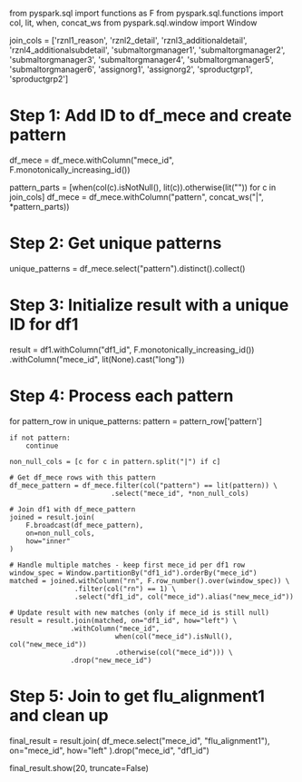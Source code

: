 from pyspark.sql import functions as F
from pyspark.sql.functions import col, lit, when, concat_ws
from pyspark.sql.window import Window

join_cols = ['rznl1_reason', 'rznl2_detail', 'rznl3_additionaldetail', 
             'rznl4_additionalsubdetail', 'submaltorgmanager1', 'submaltorgmanager2',
             'submaltorgmanager3', 'submaltorgmanager4', 'submaltorgmanager5', 
             'submaltorgmanager6', 'assignorg1', 'assignorg2', 'sproductgrp1', 
             'sproductgrp2']

# Step 1: Add ID to df_mece and create pattern
df_mece = df_mece.withColumn("mece_id", F.monotonically_increasing_id())

pattern_parts = [when(col(c).isNotNull(), lit(c)).otherwise(lit("")) for c in join_cols]
df_mece = df_mece.withColumn("pattern", concat_ws("|", *pattern_parts))

# Step 2: Get unique patterns
unique_patterns = df_mece.select("pattern").distinct().collect()

# Step 3: Initialize result with a unique ID for df1
result = df1.withColumn("df1_id", F.monotonically_increasing_id()) \
            .withColumn("mece_id", lit(None).cast("long"))

# Step 4: Process each pattern
for pattern_row in unique_patterns:
    pattern = pattern_row['pattern']
    
    if not pattern:
        continue
    
    non_null_cols = [c for c in pattern.split("|") if c]
    
    # Get df_mece rows with this pattern
    df_mece_pattern = df_mece.filter(col("pattern") == lit(pattern)) \
                             .select("mece_id", *non_null_cols)
    
    # Join df1 with df_mece_pattern
    joined = result.join(
        F.broadcast(df_mece_pattern),
        on=non_null_cols,
        how="inner"
    )
    
    # Handle multiple matches - keep first mece_id per df1 row
    window_spec = Window.partitionBy("df1_id").orderBy("mece_id")
    matched = joined.withColumn("rn", F.row_number().over(window_spec)) \
                    .filter(col("rn") == 1) \
                    .select("df1_id", col("mece_id").alias("new_mece_id"))
    
    # Update result with new matches (only if mece_id is still null)
    result = result.join(matched, on="df1_id", how="left") \
                   .withColumn("mece_id", 
                              when(col("mece_id").isNull(), col("new_mece_id"))
                              .otherwise(col("mece_id"))) \
                   .drop("new_mece_id")

# Step 5: Join to get flu_alignment1 and clean up
final_result = result.join(
    df_mece.select("mece_id", "flu_alignment1"),
    on="mece_id",
    how="left"
).drop("mece_id", "df1_id")

final_result.show(20, truncate=False)
